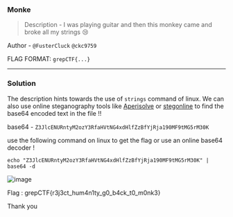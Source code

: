 ### Monke

> Description - I was playing guitar and then this monkey came and broke all my strings 😢

Author - `@FusterCluck` `@ckc9759`

FLAG FORMAT: `grepCTF{...}`

---

### Solution 

The description hints towards the use of `strings` command of linux. We can also use online steganography tools like [Aperisolve](https://aperisolve.fr/)
or [stegonline](tegonline.georgeom.net/image) to find the base64 encoded text in the file !!

base64 - `Z3JlcENURntyM2ozY3RfaHVtNG4xdHlfZzBfYjRja190MF9tMG5rM30K`

use the following command on linux to get the flag or use an online base64 decoder !

```
echo "Z3JlcENURntyM2ozY3RfaHVtNG4xdHlfZzBfYjRja190MF9tMG5rM30K" | base64 -d
```

![image](https://user-images.githubusercontent.com/95117634/230113494-9bfed134-fd74-4999-a15c-1df9abf856c2.png)


Flag : grepCTF{r3j3ct_hum4n1ty_g0_b4ck_t0_m0nk3}

Thank you
